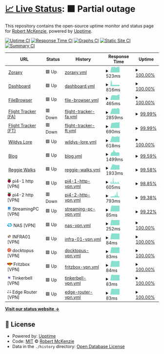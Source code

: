 # [📈 Live Status](https://m1xzg.github.io/uptime): <!--live status--> **🟧 Partial outage**

This repository contains the open-source uptime monitor and status page for [Robert McKenzie](https://www.uk-experience.com), powered by [Upptime](https://github.com/upptime/upptime).

[![Uptime CI](https://github.com/m1xzg/uptime/workflows/Uptime%20CI/badge.svg)](https://github.com/m1xzg/uptime/actions?query=workflow%3A%22Uptime+CI%22)
[![Response Time CI](https://github.com/m1xzg/uptime/workflows/Response%20Time%20CI/badge.svg)](https://github.com/m1xzg/uptime/actions?query=workflow%3A%22Response+Time+CI%22)
[![Graphs CI](https://github.com/m1xzg/uptime/workflows/Graphs%20CI/badge.svg)](https://github.com/m1xzg/uptime/actions?query=workflow%3A%22Graphs+CI%22)
[![Static Site CI](https://github.com/m1xzg/uptime/workflows/Static%20Site%20CI/badge.svg)](https://github.com/m1xzg/uptime/actions?query=workflow%3A%22Static+Site+CI%22)
[![Summary CI](https://github.com/m1xzg/uptime/workflows/Summary%20CI/badge.svg)](https://github.com/m1xzg/uptime/actions?query=workflow%3A%22Summary+CI%22)

<!--start: status pages-->
<!-- This summary is generated by Upptime (https://github.com/upptime/upptime) -->
<!-- Do not edit this manually, your changes will be overwritten -->
<!-- prettier-ignore -->
| URL | Status | History | Response Time | Uptime |
| --- | ------ | ------- | ------------- | ------ |
| <img alt="" src="https://github.com/tobychui/zoraxy/blob/main/src/web/favicon.png" height="13"> [Zoraxy](http://bigbastard.letmeshoot.it:8000) | 🟩 Up | [zoraxy.yml](https://github.com/M1XZG/uptime/commits/HEAD/history/zoraxy.yml) | <details><summary><img alt="Response time graph" src="./graphs/zoraxy/response-time-week.png" height="20"> 523ms</summary><br><a href="https://uptime.rpmdp.com/history/zoraxy"><img alt="Response time 610" src="https://img.shields.io/endpoint?url=https%3A%2F%2Fraw.githubusercontent.com%2FM1XZG%2Fuptime%2FHEAD%2Fapi%2Fzoraxy%2Fresponse-time.json"></a><br><a href="https://uptime.rpmdp.com/history/zoraxy"><img alt="24-hour response time 543" src="https://img.shields.io/endpoint?url=https%3A%2F%2Fraw.githubusercontent.com%2FM1XZG%2Fuptime%2FHEAD%2Fapi%2Fzoraxy%2Fresponse-time-day.json"></a><br><a href="https://uptime.rpmdp.com/history/zoraxy"><img alt="7-day response time 523" src="https://img.shields.io/endpoint?url=https%3A%2F%2Fraw.githubusercontent.com%2FM1XZG%2Fuptime%2FHEAD%2Fapi%2Fzoraxy%2Fresponse-time-week.json"></a><br><a href="https://uptime.rpmdp.com/history/zoraxy"><img alt="30-day response time 518" src="https://img.shields.io/endpoint?url=https%3A%2F%2Fraw.githubusercontent.com%2FM1XZG%2Fuptime%2FHEAD%2Fapi%2Fzoraxy%2Fresponse-time-month.json"></a><br><a href="https://uptime.rpmdp.com/history/zoraxy"><img alt="1-year response time 610" src="https://img.shields.io/endpoint?url=https%3A%2F%2Fraw.githubusercontent.com%2FM1XZG%2Fuptime%2FHEAD%2Fapi%2Fzoraxy%2Fresponse-time-year.json"></a></details> | <details><summary><a href="https://uptime.rpmdp.com/history/zoraxy">100.00%</a></summary><a href="https://uptime.rpmdp.com/history/zoraxy"><img alt="All-time uptime 99.99%" src="https://img.shields.io/endpoint?url=https%3A%2F%2Fraw.githubusercontent.com%2FM1XZG%2Fuptime%2FHEAD%2Fapi%2Fzoraxy%2Fuptime.json"></a><br><a href="https://uptime.rpmdp.com/history/zoraxy"><img alt="24-hour uptime 100.00%" src="https://img.shields.io/endpoint?url=https%3A%2F%2Fraw.githubusercontent.com%2FM1XZG%2Fuptime%2FHEAD%2Fapi%2Fzoraxy%2Fuptime-day.json"></a><br><a href="https://uptime.rpmdp.com/history/zoraxy"><img alt="7-day uptime 100.00%" src="https://img.shields.io/endpoint?url=https%3A%2F%2Fraw.githubusercontent.com%2FM1XZG%2Fuptime%2FHEAD%2Fapi%2Fzoraxy%2Fuptime-week.json"></a><br><a href="https://uptime.rpmdp.com/history/zoraxy"><img alt="30-day uptime 100.00%" src="https://img.shields.io/endpoint?url=https%3A%2F%2Fraw.githubusercontent.com%2FM1XZG%2Fuptime%2FHEAD%2Fapi%2Fzoraxy%2Fuptime-month.json"></a><br><a href="https://uptime.rpmdp.com/history/zoraxy"><img alt="1-year uptime 99.99%" src="https://img.shields.io/endpoint?url=https%3A%2F%2Fraw.githubusercontent.com%2FM1XZG%2Fuptime%2FHEAD%2Fapi%2Fzoraxy%2Fuptime-year.json"></a></details>
| <img alt="" src="http://dash.rpmdp.com/freeboard/dashicon.png" height="13"> [Dashboard](http://dash.rpmdp.com/freeboard/) | 🟩 Up | [dashboard.yml](https://github.com/M1XZG/uptime/commits/HEAD/history/dashboard.yml) | <details><summary><img alt="Response time graph" src="./graphs/dashboard/response-time-week.png" height="20"> 816ms</summary><br><a href="https://uptime.rpmdp.com/history/dashboard"><img alt="Response time 722" src="https://img.shields.io/endpoint?url=https%3A%2F%2Fraw.githubusercontent.com%2FM1XZG%2Fuptime%2FHEAD%2Fapi%2Fdashboard%2Fresponse-time.json"></a><br><a href="https://uptime.rpmdp.com/history/dashboard"><img alt="24-hour response time 752" src="https://img.shields.io/endpoint?url=https%3A%2F%2Fraw.githubusercontent.com%2FM1XZG%2Fuptime%2FHEAD%2Fapi%2Fdashboard%2Fresponse-time-day.json"></a><br><a href="https://uptime.rpmdp.com/history/dashboard"><img alt="7-day response time 816" src="https://img.shields.io/endpoint?url=https%3A%2F%2Fraw.githubusercontent.com%2FM1XZG%2Fuptime%2FHEAD%2Fapi%2Fdashboard%2Fresponse-time-week.json"></a><br><a href="https://uptime.rpmdp.com/history/dashboard"><img alt="30-day response time 885" src="https://img.shields.io/endpoint?url=https%3A%2F%2Fraw.githubusercontent.com%2FM1XZG%2Fuptime%2FHEAD%2Fapi%2Fdashboard%2Fresponse-time-month.json"></a><br><a href="https://uptime.rpmdp.com/history/dashboard"><img alt="1-year response time 722" src="https://img.shields.io/endpoint?url=https%3A%2F%2Fraw.githubusercontent.com%2FM1XZG%2Fuptime%2FHEAD%2Fapi%2Fdashboard%2Fresponse-time-year.json"></a></details> | <details><summary><a href="https://uptime.rpmdp.com/history/dashboard">100.00%</a></summary><a href="https://uptime.rpmdp.com/history/dashboard"><img alt="All-time uptime 98.62%" src="https://img.shields.io/endpoint?url=https%3A%2F%2Fraw.githubusercontent.com%2FM1XZG%2Fuptime%2FHEAD%2Fapi%2Fdashboard%2Fuptime.json"></a><br><a href="https://uptime.rpmdp.com/history/dashboard"><img alt="24-hour uptime 100.00%" src="https://img.shields.io/endpoint?url=https%3A%2F%2Fraw.githubusercontent.com%2FM1XZG%2Fuptime%2FHEAD%2Fapi%2Fdashboard%2Fuptime-day.json"></a><br><a href="https://uptime.rpmdp.com/history/dashboard"><img alt="7-day uptime 100.00%" src="https://img.shields.io/endpoint?url=https%3A%2F%2Fraw.githubusercontent.com%2FM1XZG%2Fuptime%2FHEAD%2Fapi%2Fdashboard%2Fuptime-week.json"></a><br><a href="https://uptime.rpmdp.com/history/dashboard"><img alt="30-day uptime 99.93%" src="https://img.shields.io/endpoint?url=https%3A%2F%2Fraw.githubusercontent.com%2FM1XZG%2Fuptime%2FHEAD%2Fapi%2Fdashboard%2Fuptime-month.json"></a><br><a href="https://uptime.rpmdp.com/history/dashboard"><img alt="1-year uptime 98.62%" src="https://img.shields.io/endpoint?url=https%3A%2F%2Fraw.githubusercontent.com%2FM1XZG%2Fuptime%2FHEAD%2Fapi%2Fdashboard%2Fuptime-year.json"></a></details>
| <img alt="" src="https://icons.duckduckgo.com/ip3/fb.letmeshoot.it.ico" height="13"> [FileBrowser](https://fb.letmeshoot.it/login) | 🟩 Up | [file-browser.yml](https://github.com/M1XZG/uptime/commits/HEAD/history/file-browser.yml) | <details><summary><img alt="Response time graph" src="./graphs/file-browser/response-time-week.png" height="20"> 465ms</summary><br><a href="https://uptime.rpmdp.com/history/file-browser"><img alt="Response time 534" src="https://img.shields.io/endpoint?url=https%3A%2F%2Fraw.githubusercontent.com%2FM1XZG%2Fuptime%2FHEAD%2Fapi%2Ffile-browser%2Fresponse-time.json"></a><br><a href="https://uptime.rpmdp.com/history/file-browser"><img alt="24-hour response time 550" src="https://img.shields.io/endpoint?url=https%3A%2F%2Fraw.githubusercontent.com%2FM1XZG%2Fuptime%2FHEAD%2Fapi%2Ffile-browser%2Fresponse-time-day.json"></a><br><a href="https://uptime.rpmdp.com/history/file-browser"><img alt="7-day response time 465" src="https://img.shields.io/endpoint?url=https%3A%2F%2Fraw.githubusercontent.com%2FM1XZG%2Fuptime%2FHEAD%2Fapi%2Ffile-browser%2Fresponse-time-week.json"></a><br><a href="https://uptime.rpmdp.com/history/file-browser"><img alt="30-day response time 471" src="https://img.shields.io/endpoint?url=https%3A%2F%2Fraw.githubusercontent.com%2FM1XZG%2Fuptime%2FHEAD%2Fapi%2Ffile-browser%2Fresponse-time-month.json"></a><br><a href="https://uptime.rpmdp.com/history/file-browser"><img alt="1-year response time 534" src="https://img.shields.io/endpoint?url=https%3A%2F%2Fraw.githubusercontent.com%2FM1XZG%2Fuptime%2FHEAD%2Fapi%2Ffile-browser%2Fresponse-time-year.json"></a></details> | <details><summary><a href="https://uptime.rpmdp.com/history/file-browser">100.00%</a></summary><a href="https://uptime.rpmdp.com/history/file-browser"><img alt="All-time uptime 99.98%" src="https://img.shields.io/endpoint?url=https%3A%2F%2Fraw.githubusercontent.com%2FM1XZG%2Fuptime%2FHEAD%2Fapi%2Ffile-browser%2Fuptime.json"></a><br><a href="https://uptime.rpmdp.com/history/file-browser"><img alt="24-hour uptime 100.00%" src="https://img.shields.io/endpoint?url=https%3A%2F%2Fraw.githubusercontent.com%2FM1XZG%2Fuptime%2FHEAD%2Fapi%2Ffile-browser%2Fuptime-day.json"></a><br><a href="https://uptime.rpmdp.com/history/file-browser"><img alt="7-day uptime 100.00%" src="https://img.shields.io/endpoint?url=https%3A%2F%2Fraw.githubusercontent.com%2FM1XZG%2Fuptime%2FHEAD%2Fapi%2Ffile-browser%2Fuptime-week.json"></a><br><a href="https://uptime.rpmdp.com/history/file-browser"><img alt="30-day uptime 99.92%" src="https://img.shields.io/endpoint?url=https%3A%2F%2Fraw.githubusercontent.com%2FM1XZG%2Fuptime%2FHEAD%2Fapi%2Ffile-browser%2Fuptime-month.json"></a><br><a href="https://uptime.rpmdp.com/history/file-browser"><img alt="1-year uptime 99.98%" src="https://img.shields.io/endpoint?url=https%3A%2F%2Fraw.githubusercontent.com%2FM1XZG%2Fuptime%2FHEAD%2Fapi%2Ffile-browser%2Fuptime-year.json"></a></details>
| <img alt="" src="https://icons.duckduckgo.com/ip3/fa.letmeshoot.it.ico" height="13"> [Flight Tracker (FA)](https://fa.letmeshoot.it) | 🟥 Down | [flight-tracker-fa.yml](https://github.com/M1XZG/uptime/commits/HEAD/history/flight-tracker-fa.yml) | <details><summary><img alt="Response time graph" src="./graphs/flight-tracker-fa/response-time-week.png" height="20"> 2859ms</summary><br><a href="https://uptime.rpmdp.com/history/flight-tracker-fa"><img alt="Response time 1757" src="https://img.shields.io/endpoint?url=https%3A%2F%2Fraw.githubusercontent.com%2FM1XZG%2Fuptime%2FHEAD%2Fapi%2Fflight-tracker-fa%2Fresponse-time.json"></a><br><a href="https://uptime.rpmdp.com/history/flight-tracker-fa"><img alt="24-hour response time 9849" src="https://img.shields.io/endpoint?url=https%3A%2F%2Fraw.githubusercontent.com%2FM1XZG%2Fuptime%2FHEAD%2Fapi%2Fflight-tracker-fa%2Fresponse-time-day.json"></a><br><a href="https://uptime.rpmdp.com/history/flight-tracker-fa"><img alt="7-day response time 2859" src="https://img.shields.io/endpoint?url=https%3A%2F%2Fraw.githubusercontent.com%2FM1XZG%2Fuptime%2FHEAD%2Fapi%2Fflight-tracker-fa%2Fresponse-time-week.json"></a><br><a href="https://uptime.rpmdp.com/history/flight-tracker-fa"><img alt="30-day response time 2051" src="https://img.shields.io/endpoint?url=https%3A%2F%2Fraw.githubusercontent.com%2FM1XZG%2Fuptime%2FHEAD%2Fapi%2Fflight-tracker-fa%2Fresponse-time-month.json"></a><br><a href="https://uptime.rpmdp.com/history/flight-tracker-fa"><img alt="1-year response time 1295" src="https://img.shields.io/endpoint?url=https%3A%2F%2Fraw.githubusercontent.com%2FM1XZG%2Fuptime%2FHEAD%2Fapi%2Fflight-tracker-fa%2Fresponse-time-year.json"></a></details> | <details><summary><a href="https://uptime.rpmdp.com/history/flight-tracker-fa">99.99%</a></summary><a href="https://uptime.rpmdp.com/history/flight-tracker-fa"><img alt="All-time uptime 99.50%" src="https://img.shields.io/endpoint?url=https%3A%2F%2Fraw.githubusercontent.com%2FM1XZG%2Fuptime%2FHEAD%2Fapi%2Fflight-tracker-fa%2Fuptime.json"></a><br><a href="https://uptime.rpmdp.com/history/flight-tracker-fa"><img alt="24-hour uptime 99.96%" src="https://img.shields.io/endpoint?url=https%3A%2F%2Fraw.githubusercontent.com%2FM1XZG%2Fuptime%2FHEAD%2Fapi%2Fflight-tracker-fa%2Fuptime-day.json"></a><br><a href="https://uptime.rpmdp.com/history/flight-tracker-fa"><img alt="7-day uptime 99.99%" src="https://img.shields.io/endpoint?url=https%3A%2F%2Fraw.githubusercontent.com%2FM1XZG%2Fuptime%2FHEAD%2Fapi%2Fflight-tracker-fa%2Fuptime-week.json"></a><br><a href="https://uptime.rpmdp.com/history/flight-tracker-fa"><img alt="30-day uptime 99.93%" src="https://img.shields.io/endpoint?url=https%3A%2F%2Fraw.githubusercontent.com%2FM1XZG%2Fuptime%2FHEAD%2Fapi%2Fflight-tracker-fa%2Fuptime-month.json"></a><br><a href="https://uptime.rpmdp.com/history/flight-tracker-fa"><img alt="1-year uptime 99.58%" src="https://img.shields.io/endpoint?url=https%3A%2F%2Fraw.githubusercontent.com%2FM1XZG%2Fuptime%2FHEAD%2Fapi%2Fflight-tracker-fa%2Fuptime-year.json"></a></details>
| <img alt="" src="https://icons.duckduckgo.com/ip3/ft.letmeshoot.it.ico" height="13"> [Flight Tracker (FT)](https://ft.letmeshoot.it) | 🟥 Down | [flight-tracker-ft.yml](https://github.com/M1XZG/uptime/commits/HEAD/history/flight-tracker-ft.yml) | <details><summary><img alt="Response time graph" src="./graphs/flight-tracker-ft/response-time-week.png" height="20"> 690ms</summary><br><a href="https://uptime.rpmdp.com/history/flight-tracker-ft"><img alt="Response time 990" src="https://img.shields.io/endpoint?url=https%3A%2F%2Fraw.githubusercontent.com%2FM1XZG%2Fuptime%2FHEAD%2Fapi%2Fflight-tracker-ft%2Fresponse-time.json"></a><br><a href="https://uptime.rpmdp.com/history/flight-tracker-ft"><img alt="24-hour response time 682" src="https://img.shields.io/endpoint?url=https%3A%2F%2Fraw.githubusercontent.com%2FM1XZG%2Fuptime%2FHEAD%2Fapi%2Fflight-tracker-ft%2Fresponse-time-day.json"></a><br><a href="https://uptime.rpmdp.com/history/flight-tracker-ft"><img alt="7-day response time 690" src="https://img.shields.io/endpoint?url=https%3A%2F%2Fraw.githubusercontent.com%2FM1XZG%2Fuptime%2FHEAD%2Fapi%2Fflight-tracker-ft%2Fresponse-time-week.json"></a><br><a href="https://uptime.rpmdp.com/history/flight-tracker-ft"><img alt="30-day response time 821" src="https://img.shields.io/endpoint?url=https%3A%2F%2Fraw.githubusercontent.com%2FM1XZG%2Fuptime%2FHEAD%2Fapi%2Fflight-tracker-ft%2Fresponse-time-month.json"></a><br><a href="https://uptime.rpmdp.com/history/flight-tracker-ft"><img alt="1-year response time 948" src="https://img.shields.io/endpoint?url=https%3A%2F%2Fraw.githubusercontent.com%2FM1XZG%2Fuptime%2FHEAD%2Fapi%2Fflight-tracker-ft%2Fresponse-time-year.json"></a></details> | <details><summary><a href="https://uptime.rpmdp.com/history/flight-tracker-ft">99.99%</a></summary><a href="https://uptime.rpmdp.com/history/flight-tracker-ft"><img alt="All-time uptime 99.49%" src="https://img.shields.io/endpoint?url=https%3A%2F%2Fraw.githubusercontent.com%2FM1XZG%2Fuptime%2FHEAD%2Fapi%2Fflight-tracker-ft%2Fuptime.json"></a><br><a href="https://uptime.rpmdp.com/history/flight-tracker-ft"><img alt="24-hour uptime 99.96%" src="https://img.shields.io/endpoint?url=https%3A%2F%2Fraw.githubusercontent.com%2FM1XZG%2Fuptime%2FHEAD%2Fapi%2Fflight-tracker-ft%2Fuptime-day.json"></a><br><a href="https://uptime.rpmdp.com/history/flight-tracker-ft"><img alt="7-day uptime 99.99%" src="https://img.shields.io/endpoint?url=https%3A%2F%2Fraw.githubusercontent.com%2FM1XZG%2Fuptime%2FHEAD%2Fapi%2Fflight-tracker-ft%2Fuptime-week.json"></a><br><a href="https://uptime.rpmdp.com/history/flight-tracker-ft"><img alt="30-day uptime 99.93%" src="https://img.shields.io/endpoint?url=https%3A%2F%2Fraw.githubusercontent.com%2FM1XZG%2Fuptime%2FHEAD%2Fapi%2Fflight-tracker-ft%2Fuptime-month.json"></a><br><a href="https://uptime.rpmdp.com/history/flight-tracker-ft"><img alt="1-year uptime 99.57%" src="https://img.shields.io/endpoint?url=https%3A%2F%2Fraw.githubusercontent.com%2FM1XZG%2Fuptime%2FHEAD%2Fapi%2Fflight-tracker-ft%2Fuptime-year.json"></a></details>
| <img alt="" src="https://icons.duckduckgo.com/ip3/lore.wildwanderer-vr.com.ico" height="13"> [Wildys Lore](https://lore.wildwanderer-vr.com) | 🟩 Up | [wildys-lore.yml](https://github.com/M1XZG/uptime/commits/HEAD/history/wildys-lore.yml) | <details><summary><img alt="Response time graph" src="./graphs/wildys-lore/response-time-week.png" height="20"> 618ms</summary><br><a href="https://uptime.rpmdp.com/history/wildys-lore"><img alt="Response time 753" src="https://img.shields.io/endpoint?url=https%3A%2F%2Fraw.githubusercontent.com%2FM1XZG%2Fuptime%2FHEAD%2Fapi%2Fwildys-lore%2Fresponse-time.json"></a><br><a href="https://uptime.rpmdp.com/history/wildys-lore"><img alt="24-hour response time 677" src="https://img.shields.io/endpoint?url=https%3A%2F%2Fraw.githubusercontent.com%2FM1XZG%2Fuptime%2FHEAD%2Fapi%2Fwildys-lore%2Fresponse-time-day.json"></a><br><a href="https://uptime.rpmdp.com/history/wildys-lore"><img alt="7-day response time 618" src="https://img.shields.io/endpoint?url=https%3A%2F%2Fraw.githubusercontent.com%2FM1XZG%2Fuptime%2FHEAD%2Fapi%2Fwildys-lore%2Fresponse-time-week.json"></a><br><a href="https://uptime.rpmdp.com/history/wildys-lore"><img alt="30-day response time 634" src="https://img.shields.io/endpoint?url=https%3A%2F%2Fraw.githubusercontent.com%2FM1XZG%2Fuptime%2FHEAD%2Fapi%2Fwildys-lore%2Fresponse-time-month.json"></a><br><a href="https://uptime.rpmdp.com/history/wildys-lore"><img alt="1-year response time 753" src="https://img.shields.io/endpoint?url=https%3A%2F%2Fraw.githubusercontent.com%2FM1XZG%2Fuptime%2FHEAD%2Fapi%2Fwildys-lore%2Fresponse-time-year.json"></a></details> | <details><summary><a href="https://uptime.rpmdp.com/history/wildys-lore">100.00%</a></summary><a href="https://uptime.rpmdp.com/history/wildys-lore"><img alt="All-time uptime 99.96%" src="https://img.shields.io/endpoint?url=https%3A%2F%2Fraw.githubusercontent.com%2FM1XZG%2Fuptime%2FHEAD%2Fapi%2Fwildys-lore%2Fuptime.json"></a><br><a href="https://uptime.rpmdp.com/history/wildys-lore"><img alt="24-hour uptime 100.00%" src="https://img.shields.io/endpoint?url=https%3A%2F%2Fraw.githubusercontent.com%2FM1XZG%2Fuptime%2FHEAD%2Fapi%2Fwildys-lore%2Fuptime-day.json"></a><br><a href="https://uptime.rpmdp.com/history/wildys-lore"><img alt="7-day uptime 100.00%" src="https://img.shields.io/endpoint?url=https%3A%2F%2Fraw.githubusercontent.com%2FM1XZG%2Fuptime%2FHEAD%2Fapi%2Fwildys-lore%2Fuptime-week.json"></a><br><a href="https://uptime.rpmdp.com/history/wildys-lore"><img alt="30-day uptime 100.00%" src="https://img.shields.io/endpoint?url=https%3A%2F%2Fraw.githubusercontent.com%2FM1XZG%2Fuptime%2FHEAD%2Fapi%2Fwildys-lore%2Fuptime-month.json"></a><br><a href="https://uptime.rpmdp.com/history/wildys-lore"><img alt="1-year uptime 99.96%" src="https://img.shields.io/endpoint?url=https%3A%2F%2Fraw.githubusercontent.com%2FM1XZG%2Fuptime%2FHEAD%2Fapi%2Fwildys-lore%2Fuptime-year.json"></a></details>
| <img alt="" src="https://icons.duckduckgo.com/ip3/www.uk-experience.com.ico" height="13"> [Blog](https://www.uk-experience.com) | 🟩 Up | [blog.yml](https://github.com/M1XZG/uptime/commits/HEAD/history/blog.yml) | <details><summary><img alt="Response time graph" src="./graphs/blog/response-time-week.png" height="20"> 1499ms</summary><br><a href="https://uptime.rpmdp.com/history/blog"><img alt="Response time 1778" src="https://img.shields.io/endpoint?url=https%3A%2F%2Fraw.githubusercontent.com%2FM1XZG%2Fuptime%2FHEAD%2Fapi%2Fblog%2Fresponse-time.json"></a><br><a href="https://uptime.rpmdp.com/history/blog"><img alt="24-hour response time 1235" src="https://img.shields.io/endpoint?url=https%3A%2F%2Fraw.githubusercontent.com%2FM1XZG%2Fuptime%2FHEAD%2Fapi%2Fblog%2Fresponse-time-day.json"></a><br><a href="https://uptime.rpmdp.com/history/blog"><img alt="7-day response time 1499" src="https://img.shields.io/endpoint?url=https%3A%2F%2Fraw.githubusercontent.com%2FM1XZG%2Fuptime%2FHEAD%2Fapi%2Fblog%2Fresponse-time-week.json"></a><br><a href="https://uptime.rpmdp.com/history/blog"><img alt="30-day response time 1717" src="https://img.shields.io/endpoint?url=https%3A%2F%2Fraw.githubusercontent.com%2FM1XZG%2Fuptime%2FHEAD%2Fapi%2Fblog%2Fresponse-time-month.json"></a><br><a href="https://uptime.rpmdp.com/history/blog"><img alt="1-year response time 1734" src="https://img.shields.io/endpoint?url=https%3A%2F%2Fraw.githubusercontent.com%2FM1XZG%2Fuptime%2FHEAD%2Fapi%2Fblog%2Fresponse-time-year.json"></a></details> | <details><summary><a href="https://uptime.rpmdp.com/history/blog">99.59%</a></summary><a href="https://uptime.rpmdp.com/history/blog"><img alt="All-time uptime 99.92%" src="https://img.shields.io/endpoint?url=https%3A%2F%2Fraw.githubusercontent.com%2FM1XZG%2Fuptime%2FHEAD%2Fapi%2Fblog%2Fuptime.json"></a><br><a href="https://uptime.rpmdp.com/history/blog"><img alt="24-hour uptime 97.10%" src="https://img.shields.io/endpoint?url=https%3A%2F%2Fraw.githubusercontent.com%2FM1XZG%2Fuptime%2FHEAD%2Fapi%2Fblog%2Fuptime-day.json"></a><br><a href="https://uptime.rpmdp.com/history/blog"><img alt="7-day uptime 99.59%" src="https://img.shields.io/endpoint?url=https%3A%2F%2Fraw.githubusercontent.com%2FM1XZG%2Fuptime%2FHEAD%2Fapi%2Fblog%2Fuptime-week.json"></a><br><a href="https://uptime.rpmdp.com/history/blog"><img alt="30-day uptime 99.76%" src="https://img.shields.io/endpoint?url=https%3A%2F%2Fraw.githubusercontent.com%2FM1XZG%2Fuptime%2FHEAD%2Fapi%2Fblog%2Fuptime-month.json"></a><br><a href="https://uptime.rpmdp.com/history/blog"><img alt="1-year uptime 99.92%" src="https://img.shields.io/endpoint?url=https%3A%2F%2Fraw.githubusercontent.com%2FM1XZG%2Fuptime%2FHEAD%2Fapi%2Fblog%2Fuptime-year.json"></a></details>
| <img alt="" src="https://icons.duckduckgo.com/ip3/www.reggiewalkswitney.co.uk.ico" height="13"> [Reggie Walks](https://www.reggiewalkswitney.co.uk) | 🟩 Up | [reggie-walks.yml](https://github.com/M1XZG/uptime/commits/HEAD/history/reggie-walks.yml) | <details><summary><img alt="Response time graph" src="./graphs/reggie-walks/response-time-week.png" height="20"> 1933ms</summary><br><a href="https://uptime.rpmdp.com/history/reggie-walks"><img alt="Response time 2169" src="https://img.shields.io/endpoint?url=https%3A%2F%2Fraw.githubusercontent.com%2FM1XZG%2Fuptime%2FHEAD%2Fapi%2Freggie-walks%2Fresponse-time.json"></a><br><a href="https://uptime.rpmdp.com/history/reggie-walks"><img alt="24-hour response time 2215" src="https://img.shields.io/endpoint?url=https%3A%2F%2Fraw.githubusercontent.com%2FM1XZG%2Fuptime%2FHEAD%2Fapi%2Freggie-walks%2Fresponse-time-day.json"></a><br><a href="https://uptime.rpmdp.com/history/reggie-walks"><img alt="7-day response time 1933" src="https://img.shields.io/endpoint?url=https%3A%2F%2Fraw.githubusercontent.com%2FM1XZG%2Fuptime%2FHEAD%2Fapi%2Freggie-walks%2Fresponse-time-week.json"></a><br><a href="https://uptime.rpmdp.com/history/reggie-walks"><img alt="30-day response time 1901" src="https://img.shields.io/endpoint?url=https%3A%2F%2Fraw.githubusercontent.com%2FM1XZG%2Fuptime%2FHEAD%2Fapi%2Freggie-walks%2Fresponse-time-month.json"></a><br><a href="https://uptime.rpmdp.com/history/reggie-walks"><img alt="1-year response time 2161" src="https://img.shields.io/endpoint?url=https%3A%2F%2Fraw.githubusercontent.com%2FM1XZG%2Fuptime%2FHEAD%2Fapi%2Freggie-walks%2Fresponse-time-year.json"></a></details> | <details><summary><a href="https://uptime.rpmdp.com/history/reggie-walks">99.58%</a></summary><a href="https://uptime.rpmdp.com/history/reggie-walks"><img alt="All-time uptime 99.94%" src="https://img.shields.io/endpoint?url=https%3A%2F%2Fraw.githubusercontent.com%2FM1XZG%2Fuptime%2FHEAD%2Fapi%2Freggie-walks%2Fuptime.json"></a><br><a href="https://uptime.rpmdp.com/history/reggie-walks"><img alt="24-hour uptime 97.09%" src="https://img.shields.io/endpoint?url=https%3A%2F%2Fraw.githubusercontent.com%2FM1XZG%2Fuptime%2FHEAD%2Fapi%2Freggie-walks%2Fuptime-day.json"></a><br><a href="https://uptime.rpmdp.com/history/reggie-walks"><img alt="7-day uptime 99.58%" src="https://img.shields.io/endpoint?url=https%3A%2F%2Fraw.githubusercontent.com%2FM1XZG%2Fuptime%2FHEAD%2Fapi%2Freggie-walks%2Fuptime-week.json"></a><br><a href="https://uptime.rpmdp.com/history/reggie-walks"><img alt="30-day uptime 99.81%" src="https://img.shields.io/endpoint?url=https%3A%2F%2Fraw.githubusercontent.com%2FM1XZG%2Fuptime%2FHEAD%2Fapi%2Freggie-walks%2Fuptime-month.json"></a><br><a href="https://uptime.rpmdp.com/history/reggie-walks"><img alt="1-year uptime 99.93%" src="https://img.shields.io/endpoint?url=https%3A%2F%2Fraw.githubusercontent.com%2FM1XZG%2Fuptime%2FHEAD%2Fapi%2Freggie-walks%2Fuptime-year.json"></a></details>
| <img alt="" src="https://github.com/M1XZG/uptime/blob/a5f5569c652410f39f06ead23e0166ef84abb697/assets/RaspPi-32px.png" height="13"> pi4-1 http [VPN] | 🟩 Up | [pi4-1-http-vpn.yml](https://github.com/M1XZG/uptime/commits/HEAD/history/pi4-1-http-vpn.yml) | <details><summary><img alt="Response time graph" src="./graphs/pi4-1-http-vpn/response-time-week.png" height="20"> 605ms</summary><br><a href="https://uptime.rpmdp.com/history/pi4-1-http-vpn"><img alt="Response time 311" src="https://img.shields.io/endpoint?url=https%3A%2F%2Fraw.githubusercontent.com%2FM1XZG%2Fuptime%2FHEAD%2Fapi%2Fpi4-1-http-vpn%2Fresponse-time.json"></a><br><a href="https://uptime.rpmdp.com/history/pi4-1-http-vpn"><img alt="24-hour response time 266" src="https://img.shields.io/endpoint?url=https%3A%2F%2Fraw.githubusercontent.com%2FM1XZG%2Fuptime%2FHEAD%2Fapi%2Fpi4-1-http-vpn%2Fresponse-time-day.json"></a><br><a href="https://uptime.rpmdp.com/history/pi4-1-http-vpn"><img alt="7-day response time 605" src="https://img.shields.io/endpoint?url=https%3A%2F%2Fraw.githubusercontent.com%2FM1XZG%2Fuptime%2FHEAD%2Fapi%2Fpi4-1-http-vpn%2Fresponse-time-week.json"></a><br><a href="https://uptime.rpmdp.com/history/pi4-1-http-vpn"><img alt="30-day response time 385" src="https://img.shields.io/endpoint?url=https%3A%2F%2Fraw.githubusercontent.com%2FM1XZG%2Fuptime%2FHEAD%2Fapi%2Fpi4-1-http-vpn%2Fresponse-time-month.json"></a><br><a href="https://uptime.rpmdp.com/history/pi4-1-http-vpn"><img alt="1-year response time 311" src="https://img.shields.io/endpoint?url=https%3A%2F%2Fraw.githubusercontent.com%2FM1XZG%2Fuptime%2FHEAD%2Fapi%2Fpi4-1-http-vpn%2Fresponse-time-year.json"></a></details> | <details><summary><a href="https://uptime.rpmdp.com/history/pi4-1-http-vpn">98.85%</a></summary><a href="https://uptime.rpmdp.com/history/pi4-1-http-vpn"><img alt="All-time uptime 99.42%" src="https://img.shields.io/endpoint?url=https%3A%2F%2Fraw.githubusercontent.com%2FM1XZG%2Fuptime%2FHEAD%2Fapi%2Fpi4-1-http-vpn%2Fuptime.json"></a><br><a href="https://uptime.rpmdp.com/history/pi4-1-http-vpn"><img alt="24-hour uptime 100.00%" src="https://img.shields.io/endpoint?url=https%3A%2F%2Fraw.githubusercontent.com%2FM1XZG%2Fuptime%2FHEAD%2Fapi%2Fpi4-1-http-vpn%2Fuptime-day.json"></a><br><a href="https://uptime.rpmdp.com/history/pi4-1-http-vpn"><img alt="7-day uptime 98.85%" src="https://img.shields.io/endpoint?url=https%3A%2F%2Fraw.githubusercontent.com%2FM1XZG%2Fuptime%2FHEAD%2Fapi%2Fpi4-1-http-vpn%2Fuptime-week.json"></a><br><a href="https://uptime.rpmdp.com/history/pi4-1-http-vpn"><img alt="30-day uptime 99.38%" src="https://img.shields.io/endpoint?url=https%3A%2F%2Fraw.githubusercontent.com%2FM1XZG%2Fuptime%2FHEAD%2Fapi%2Fpi4-1-http-vpn%2Fuptime-month.json"></a><br><a href="https://uptime.rpmdp.com/history/pi4-1-http-vpn"><img alt="1-year uptime 99.42%" src="https://img.shields.io/endpoint?url=https%3A%2F%2Fraw.githubusercontent.com%2FM1XZG%2Fuptime%2FHEAD%2Fapi%2Fpi4-1-http-vpn%2Fuptime-year.json"></a></details>
| <img alt="" src="https://github.com/M1XZG/uptime/blob/a5f5569c652410f39f06ead23e0166ef84abb697/assets/RaspPi-32px.png" height="13"> pi4-2 http [VPN] | 🟥 Down | [pi4-2-http-vpn.yml](https://github.com/M1XZG/uptime/commits/HEAD/history/pi4-2-http-vpn.yml) | <details><summary><img alt="Response time graph" src="./graphs/pi4-2-http-vpn/response-time-week.png" height="20"> 793ms</summary><br><a href="https://uptime.rpmdp.com/history/pi4-2-http-vpn"><img alt="Response time 565" src="https://img.shields.io/endpoint?url=https%3A%2F%2Fraw.githubusercontent.com%2FM1XZG%2Fuptime%2FHEAD%2Fapi%2Fpi4-2-http-vpn%2Fresponse-time.json"></a><br><a href="https://uptime.rpmdp.com/history/pi4-2-http-vpn"><img alt="24-hour response time 517" src="https://img.shields.io/endpoint?url=https%3A%2F%2Fraw.githubusercontent.com%2FM1XZG%2Fuptime%2FHEAD%2Fapi%2Fpi4-2-http-vpn%2Fresponse-time-day.json"></a><br><a href="https://uptime.rpmdp.com/history/pi4-2-http-vpn"><img alt="7-day response time 793" src="https://img.shields.io/endpoint?url=https%3A%2F%2Fraw.githubusercontent.com%2FM1XZG%2Fuptime%2FHEAD%2Fapi%2Fpi4-2-http-vpn%2Fresponse-time-week.json"></a><br><a href="https://uptime.rpmdp.com/history/pi4-2-http-vpn"><img alt="30-day response time 612" src="https://img.shields.io/endpoint?url=https%3A%2F%2Fraw.githubusercontent.com%2FM1XZG%2Fuptime%2FHEAD%2Fapi%2Fpi4-2-http-vpn%2Fresponse-time-month.json"></a><br><a href="https://uptime.rpmdp.com/history/pi4-2-http-vpn"><img alt="1-year response time 565" src="https://img.shields.io/endpoint?url=https%3A%2F%2Fraw.githubusercontent.com%2FM1XZG%2Fuptime%2FHEAD%2Fapi%2Fpi4-2-http-vpn%2Fresponse-time-year.json"></a></details> | <details><summary><a href="https://uptime.rpmdp.com/history/pi4-2-http-vpn">99.38%</a></summary><a href="https://uptime.rpmdp.com/history/pi4-2-http-vpn"><img alt="All-time uptime 99.55%" src="https://img.shields.io/endpoint?url=https%3A%2F%2Fraw.githubusercontent.com%2FM1XZG%2Fuptime%2FHEAD%2Fapi%2Fpi4-2-http-vpn%2Fuptime.json"></a><br><a href="https://uptime.rpmdp.com/history/pi4-2-http-vpn"><img alt="24-hour uptime 99.97%" src="https://img.shields.io/endpoint?url=https%3A%2F%2Fraw.githubusercontent.com%2FM1XZG%2Fuptime%2FHEAD%2Fapi%2Fpi4-2-http-vpn%2Fuptime-day.json"></a><br><a href="https://uptime.rpmdp.com/history/pi4-2-http-vpn"><img alt="7-day uptime 99.38%" src="https://img.shields.io/endpoint?url=https%3A%2F%2Fraw.githubusercontent.com%2FM1XZG%2Fuptime%2FHEAD%2Fapi%2Fpi4-2-http-vpn%2Fuptime-week.json"></a><br><a href="https://uptime.rpmdp.com/history/pi4-2-http-vpn"><img alt="30-day uptime 99.62%" src="https://img.shields.io/endpoint?url=https%3A%2F%2Fraw.githubusercontent.com%2FM1XZG%2Fuptime%2FHEAD%2Fapi%2Fpi4-2-http-vpn%2Fuptime-month.json"></a><br><a href="https://uptime.rpmdp.com/history/pi4-2-http-vpn"><img alt="1-year uptime 99.55%" src="https://img.shields.io/endpoint?url=https%3A%2F%2Fraw.githubusercontent.com%2FM1XZG%2Fuptime%2FHEAD%2Fapi%2Fpi4-2-http-vpn%2Fuptime-year.json"></a></details>
| <img alt="" src="https://github.com/M1XZG/uptime/blob/e7395f2d4ab9e8fc2ae49ab9be25c7d7335d5224/assets/Windows-11-Icon.png" height="13"> StreamingPC [VPN] | 🟩 Up | [streaming-pc-vpn.yml](https://github.com/M1XZG/uptime/commits/HEAD/history/streaming-pc-vpn.yml) | <details><summary><img alt="Response time graph" src="./graphs/streaming-pc-vpn/response-time-week.png" height="20"> 85ms</summary><br><a href="https://uptime.rpmdp.com/history/streaming-pc-vpn"><img alt="Response time 256" src="https://img.shields.io/endpoint?url=https%3A%2F%2Fraw.githubusercontent.com%2FM1XZG%2Fuptime%2FHEAD%2Fapi%2Fstreaming-pc-vpn%2Fresponse-time.json"></a><br><a href="https://uptime.rpmdp.com/history/streaming-pc-vpn"><img alt="24-hour response time 84" src="https://img.shields.io/endpoint?url=https%3A%2F%2Fraw.githubusercontent.com%2FM1XZG%2Fuptime%2FHEAD%2Fapi%2Fstreaming-pc-vpn%2Fresponse-time-day.json"></a><br><a href="https://uptime.rpmdp.com/history/streaming-pc-vpn"><img alt="7-day response time 85" src="https://img.shields.io/endpoint?url=https%3A%2F%2Fraw.githubusercontent.com%2FM1XZG%2Fuptime%2FHEAD%2Fapi%2Fstreaming-pc-vpn%2Fresponse-time-week.json"></a><br><a href="https://uptime.rpmdp.com/history/streaming-pc-vpn"><img alt="30-day response time 161" src="https://img.shields.io/endpoint?url=https%3A%2F%2Fraw.githubusercontent.com%2FM1XZG%2Fuptime%2FHEAD%2Fapi%2Fstreaming-pc-vpn%2Fresponse-time-month.json"></a><br><a href="https://uptime.rpmdp.com/history/streaming-pc-vpn"><img alt="1-year response time 256" src="https://img.shields.io/endpoint?url=https%3A%2F%2Fraw.githubusercontent.com%2FM1XZG%2Fuptime%2FHEAD%2Fapi%2Fstreaming-pc-vpn%2Fresponse-time-year.json"></a></details> | <details><summary><a href="https://uptime.rpmdp.com/history/streaming-pc-vpn">99.22%</a></summary><a href="https://uptime.rpmdp.com/history/streaming-pc-vpn"><img alt="All-time uptime 82.52%" src="https://img.shields.io/endpoint?url=https%3A%2F%2Fraw.githubusercontent.com%2FM1XZG%2Fuptime%2FHEAD%2Fapi%2Fstreaming-pc-vpn%2Fuptime.json"></a><br><a href="https://uptime.rpmdp.com/history/streaming-pc-vpn"><img alt="24-hour uptime 100.00%" src="https://img.shields.io/endpoint?url=https%3A%2F%2Fraw.githubusercontent.com%2FM1XZG%2Fuptime%2FHEAD%2Fapi%2Fstreaming-pc-vpn%2Fuptime-day.json"></a><br><a href="https://uptime.rpmdp.com/history/streaming-pc-vpn"><img alt="7-day uptime 99.22%" src="https://img.shields.io/endpoint?url=https%3A%2F%2Fraw.githubusercontent.com%2FM1XZG%2Fuptime%2FHEAD%2Fapi%2Fstreaming-pc-vpn%2Fuptime-week.json"></a><br><a href="https://uptime.rpmdp.com/history/streaming-pc-vpn"><img alt="30-day uptime 88.96%" src="https://img.shields.io/endpoint?url=https%3A%2F%2Fraw.githubusercontent.com%2FM1XZG%2Fuptime%2FHEAD%2Fapi%2Fstreaming-pc-vpn%2Fuptime-month.json"></a><br><a href="https://uptime.rpmdp.com/history/streaming-pc-vpn"><img alt="1-year uptime 82.52%" src="https://img.shields.io/endpoint?url=https%3A%2F%2Fraw.githubusercontent.com%2FM1XZG%2Fuptime%2FHEAD%2Fapi%2Fstreaming-pc-vpn%2Fuptime-year.json"></a></details>
| <img alt="" src="https://github.com/M1XZG/uptime/blob/7e0b96e646434818c69ecd093ff1db4c5a2c4bf3/assets/truenas-logo.png" height="13"> NAS [VPN] | 🟩 Up | [nas-vpn.yml](https://github.com/M1XZG/uptime/commits/HEAD/history/nas-vpn.yml) | <details><summary><img alt="Response time graph" src="./graphs/nas-vpn/response-time-week.png" height="20"> 252ms</summary><br><a href="https://uptime.rpmdp.com/history/nas-vpn"><img alt="Response time 386" src="https://img.shields.io/endpoint?url=https%3A%2F%2Fraw.githubusercontent.com%2FM1XZG%2Fuptime%2FHEAD%2Fapi%2Fnas-vpn%2Fresponse-time.json"></a><br><a href="https://uptime.rpmdp.com/history/nas-vpn"><img alt="24-hour response time 250" src="https://img.shields.io/endpoint?url=https%3A%2F%2Fraw.githubusercontent.com%2FM1XZG%2Fuptime%2FHEAD%2Fapi%2Fnas-vpn%2Fresponse-time-day.json"></a><br><a href="https://uptime.rpmdp.com/history/nas-vpn"><img alt="7-day response time 252" src="https://img.shields.io/endpoint?url=https%3A%2F%2Fraw.githubusercontent.com%2FM1XZG%2Fuptime%2FHEAD%2Fapi%2Fnas-vpn%2Fresponse-time-week.json"></a><br><a href="https://uptime.rpmdp.com/history/nas-vpn"><img alt="30-day response time 616" src="https://img.shields.io/endpoint?url=https%3A%2F%2Fraw.githubusercontent.com%2FM1XZG%2Fuptime%2FHEAD%2Fapi%2Fnas-vpn%2Fresponse-time-month.json"></a><br><a href="https://uptime.rpmdp.com/history/nas-vpn"><img alt="1-year response time 386" src="https://img.shields.io/endpoint?url=https%3A%2F%2Fraw.githubusercontent.com%2FM1XZG%2Fuptime%2FHEAD%2Fapi%2Fnas-vpn%2Fresponse-time-year.json"></a></details> | <details><summary><a href="https://uptime.rpmdp.com/history/nas-vpn">100.00%</a></summary><a href="https://uptime.rpmdp.com/history/nas-vpn"><img alt="All-time uptime 80.23%" src="https://img.shields.io/endpoint?url=https%3A%2F%2Fraw.githubusercontent.com%2FM1XZG%2Fuptime%2FHEAD%2Fapi%2Fnas-vpn%2Fuptime.json"></a><br><a href="https://uptime.rpmdp.com/history/nas-vpn"><img alt="24-hour uptime 100.00%" src="https://img.shields.io/endpoint?url=https%3A%2F%2Fraw.githubusercontent.com%2FM1XZG%2Fuptime%2FHEAD%2Fapi%2Fnas-vpn%2Fuptime-day.json"></a><br><a href="https://uptime.rpmdp.com/history/nas-vpn"><img alt="7-day uptime 100.00%" src="https://img.shields.io/endpoint?url=https%3A%2F%2Fraw.githubusercontent.com%2FM1XZG%2Fuptime%2FHEAD%2Fapi%2Fnas-vpn%2Fuptime-week.json"></a><br><a href="https://uptime.rpmdp.com/history/nas-vpn"><img alt="30-day uptime 86.43%" src="https://img.shields.io/endpoint?url=https%3A%2F%2Fraw.githubusercontent.com%2FM1XZG%2Fuptime%2FHEAD%2Fapi%2Fnas-vpn%2Fuptime-month.json"></a><br><a href="https://uptime.rpmdp.com/history/nas-vpn"><img alt="1-year uptime 80.23%" src="https://img.shields.io/endpoint?url=https%3A%2F%2Fraw.githubusercontent.com%2FM1XZG%2Fuptime%2FHEAD%2Fapi%2Fnas-vpn%2Fuptime-year.json"></a></details>
| <img alt="" src="https://github.com/M1XZG/uptime/blob/1a0b9a6d234895784a86d53338f65fa04413f9ab/assets/centos.png" height="13"> INFRA01 [VPN] | 🟩 Up | [infra-01-vpn.yml](https://github.com/M1XZG/uptime/commits/HEAD/history/infra-01-vpn.yml) | <details><summary><img alt="Response time graph" src="./graphs/infra-01-vpn/response-time-week.png" height="20"> 84ms</summary><br><a href="https://uptime.rpmdp.com/history/infra-01-vpn"><img alt="Response time 84" src="https://img.shields.io/endpoint?url=https%3A%2F%2Fraw.githubusercontent.com%2FM1XZG%2Fuptime%2FHEAD%2Fapi%2Finfra-01-vpn%2Fresponse-time.json"></a><br><a href="https://uptime.rpmdp.com/history/infra-01-vpn"><img alt="24-hour response time 83" src="https://img.shields.io/endpoint?url=https%3A%2F%2Fraw.githubusercontent.com%2FM1XZG%2Fuptime%2FHEAD%2Fapi%2Finfra-01-vpn%2Fresponse-time-day.json"></a><br><a href="https://uptime.rpmdp.com/history/infra-01-vpn"><img alt="7-day response time 84" src="https://img.shields.io/endpoint?url=https%3A%2F%2Fraw.githubusercontent.com%2FM1XZG%2Fuptime%2FHEAD%2Fapi%2Finfra-01-vpn%2Fresponse-time-week.json"></a><br><a href="https://uptime.rpmdp.com/history/infra-01-vpn"><img alt="30-day response time 84" src="https://img.shields.io/endpoint?url=https%3A%2F%2Fraw.githubusercontent.com%2FM1XZG%2Fuptime%2FHEAD%2Fapi%2Finfra-01-vpn%2Fresponse-time-month.json"></a><br><a href="https://uptime.rpmdp.com/history/infra-01-vpn"><img alt="1-year response time 84" src="https://img.shields.io/endpoint?url=https%3A%2F%2Fraw.githubusercontent.com%2FM1XZG%2Fuptime%2FHEAD%2Fapi%2Finfra-01-vpn%2Fresponse-time-year.json"></a></details> | <details><summary><a href="https://uptime.rpmdp.com/history/infra-01-vpn">100.00%</a></summary><a href="https://uptime.rpmdp.com/history/infra-01-vpn"><img alt="All-time uptime 88.45%" src="https://img.shields.io/endpoint?url=https%3A%2F%2Fraw.githubusercontent.com%2FM1XZG%2Fuptime%2FHEAD%2Fapi%2Finfra-01-vpn%2Fuptime.json"></a><br><a href="https://uptime.rpmdp.com/history/infra-01-vpn"><img alt="24-hour uptime 100.00%" src="https://img.shields.io/endpoint?url=https%3A%2F%2Fraw.githubusercontent.com%2FM1XZG%2Fuptime%2FHEAD%2Fapi%2Finfra-01-vpn%2Fuptime-day.json"></a><br><a href="https://uptime.rpmdp.com/history/infra-01-vpn"><img alt="7-day uptime 100.00%" src="https://img.shields.io/endpoint?url=https%3A%2F%2Fraw.githubusercontent.com%2FM1XZG%2Fuptime%2FHEAD%2Fapi%2Finfra-01-vpn%2Fuptime-week.json"></a><br><a href="https://uptime.rpmdp.com/history/infra-01-vpn"><img alt="30-day uptime 88.45%" src="https://img.shields.io/endpoint?url=https%3A%2F%2Fraw.githubusercontent.com%2FM1XZG%2Fuptime%2FHEAD%2Fapi%2Finfra-01-vpn%2Fuptime-month.json"></a><br><a href="https://uptime.rpmdp.com/history/infra-01-vpn"><img alt="1-year uptime 88.45%" src="https://img.shields.io/endpoint?url=https%3A%2F%2Fraw.githubusercontent.com%2FM1XZG%2Fuptime%2FHEAD%2Fapi%2Finfra-01-vpn%2Fuptime-year.json"></a></details>
| <img alt="" src="https://github.com/M1XZG/uptime/blob/30979ee0a82f94cbac6211ba78ad1b9613d9c775/assets/ubuntu.png" height="13"> docktopus [VPN] | 🟩 Up | [docktopus-vpn.yml](https://github.com/M1XZG/uptime/commits/HEAD/history/docktopus-vpn.yml) | <details><summary><img alt="Response time graph" src="./graphs/docktopus-vpn/response-time-week.png" height="20"> 83ms</summary><br><a href="https://uptime.rpmdp.com/history/docktopus-vpn"><img alt="Response time 109" src="https://img.shields.io/endpoint?url=https%3A%2F%2Fraw.githubusercontent.com%2FM1XZG%2Fuptime%2FHEAD%2Fapi%2Fdocktopus-vpn%2Fresponse-time.json"></a><br><a href="https://uptime.rpmdp.com/history/docktopus-vpn"><img alt="24-hour response time 83" src="https://img.shields.io/endpoint?url=https%3A%2F%2Fraw.githubusercontent.com%2FM1XZG%2Fuptime%2FHEAD%2Fapi%2Fdocktopus-vpn%2Fresponse-time-day.json"></a><br><a href="https://uptime.rpmdp.com/history/docktopus-vpn"><img alt="7-day response time 83" src="https://img.shields.io/endpoint?url=https%3A%2F%2Fraw.githubusercontent.com%2FM1XZG%2Fuptime%2FHEAD%2Fapi%2Fdocktopus-vpn%2Fresponse-time-week.json"></a><br><a href="https://uptime.rpmdp.com/history/docktopus-vpn"><img alt="30-day response time 109" src="https://img.shields.io/endpoint?url=https%3A%2F%2Fraw.githubusercontent.com%2FM1XZG%2Fuptime%2FHEAD%2Fapi%2Fdocktopus-vpn%2Fresponse-time-month.json"></a><br><a href="https://uptime.rpmdp.com/history/docktopus-vpn"><img alt="1-year response time 109" src="https://img.shields.io/endpoint?url=https%3A%2F%2Fraw.githubusercontent.com%2FM1XZG%2Fuptime%2FHEAD%2Fapi%2Fdocktopus-vpn%2Fresponse-time-year.json"></a></details> | <details><summary><a href="https://uptime.rpmdp.com/history/docktopus-vpn">100.00%</a></summary><a href="https://uptime.rpmdp.com/history/docktopus-vpn"><img alt="All-time uptime 89.08%" src="https://img.shields.io/endpoint?url=https%3A%2F%2Fraw.githubusercontent.com%2FM1XZG%2Fuptime%2FHEAD%2Fapi%2Fdocktopus-vpn%2Fuptime.json"></a><br><a href="https://uptime.rpmdp.com/history/docktopus-vpn"><img alt="24-hour uptime 100.00%" src="https://img.shields.io/endpoint?url=https%3A%2F%2Fraw.githubusercontent.com%2FM1XZG%2Fuptime%2FHEAD%2Fapi%2Fdocktopus-vpn%2Fuptime-day.json"></a><br><a href="https://uptime.rpmdp.com/history/docktopus-vpn"><img alt="7-day uptime 100.00%" src="https://img.shields.io/endpoint?url=https%3A%2F%2Fraw.githubusercontent.com%2FM1XZG%2Fuptime%2FHEAD%2Fapi%2Fdocktopus-vpn%2Fuptime-week.json"></a><br><a href="https://uptime.rpmdp.com/history/docktopus-vpn"><img alt="30-day uptime 89.08%" src="https://img.shields.io/endpoint?url=https%3A%2F%2Fraw.githubusercontent.com%2FM1XZG%2Fuptime%2FHEAD%2Fapi%2Fdocktopus-vpn%2Fuptime-month.json"></a><br><a href="https://uptime.rpmdp.com/history/docktopus-vpn"><img alt="1-year uptime 89.08%" src="https://img.shields.io/endpoint?url=https%3A%2F%2Fraw.githubusercontent.com%2FM1XZG%2Fuptime%2FHEAD%2Fapi%2Fdocktopus-vpn%2Fuptime-year.json"></a></details>
| <img alt="" src="https://github.com/M1XZG/uptime/blob/7e0b96e646434818c69ecd093ff1db4c5a2c4bf3/assets/Fritzbox.png" height="13"> Fritzbox [VPN] | 🟩 Up | [fritzbox-vpn.yml](https://github.com/M1XZG/uptime/commits/HEAD/history/fritzbox-vpn.yml) | <details><summary><img alt="Response time graph" src="./graphs/fritzbox-vpn/response-time-week.png" height="20"> 84ms</summary><br><a href="https://uptime.rpmdp.com/history/fritzbox-vpn"><img alt="Response time 264" src="https://img.shields.io/endpoint?url=https%3A%2F%2Fraw.githubusercontent.com%2FM1XZG%2Fuptime%2FHEAD%2Fapi%2Ffritzbox-vpn%2Fresponse-time.json"></a><br><a href="https://uptime.rpmdp.com/history/fritzbox-vpn"><img alt="24-hour response time 83" src="https://img.shields.io/endpoint?url=https%3A%2F%2Fraw.githubusercontent.com%2FM1XZG%2Fuptime%2FHEAD%2Fapi%2Ffritzbox-vpn%2Fresponse-time-day.json"></a><br><a href="https://uptime.rpmdp.com/history/fritzbox-vpn"><img alt="7-day response time 84" src="https://img.shields.io/endpoint?url=https%3A%2F%2Fraw.githubusercontent.com%2FM1XZG%2Fuptime%2FHEAD%2Fapi%2Ffritzbox-vpn%2Fresponse-time-week.json"></a><br><a href="https://uptime.rpmdp.com/history/fritzbox-vpn"><img alt="30-day response time 85" src="https://img.shields.io/endpoint?url=https%3A%2F%2Fraw.githubusercontent.com%2FM1XZG%2Fuptime%2FHEAD%2Fapi%2Ffritzbox-vpn%2Fresponse-time-month.json"></a><br><a href="https://uptime.rpmdp.com/history/fritzbox-vpn"><img alt="1-year response time 264" src="https://img.shields.io/endpoint?url=https%3A%2F%2Fraw.githubusercontent.com%2FM1XZG%2Fuptime%2FHEAD%2Fapi%2Ffritzbox-vpn%2Fresponse-time-year.json"></a></details> | <details><summary><a href="https://uptime.rpmdp.com/history/fritzbox-vpn">100.00%</a></summary><a href="https://uptime.rpmdp.com/history/fritzbox-vpn"><img alt="All-time uptime 81.13%" src="https://img.shields.io/endpoint?url=https%3A%2F%2Fraw.githubusercontent.com%2FM1XZG%2Fuptime%2FHEAD%2Fapi%2Ffritzbox-vpn%2Fuptime.json"></a><br><a href="https://uptime.rpmdp.com/history/fritzbox-vpn"><img alt="24-hour uptime 100.00%" src="https://img.shields.io/endpoint?url=https%3A%2F%2Fraw.githubusercontent.com%2FM1XZG%2Fuptime%2FHEAD%2Fapi%2Ffritzbox-vpn%2Fuptime-day.json"></a><br><a href="https://uptime.rpmdp.com/history/fritzbox-vpn"><img alt="7-day uptime 100.00%" src="https://img.shields.io/endpoint?url=https%3A%2F%2Fraw.githubusercontent.com%2FM1XZG%2Fuptime%2FHEAD%2Fapi%2Ffritzbox-vpn%2Fuptime-week.json"></a><br><a href="https://uptime.rpmdp.com/history/fritzbox-vpn"><img alt="30-day uptime 87.75%" src="https://img.shields.io/endpoint?url=https%3A%2F%2Fraw.githubusercontent.com%2FM1XZG%2Fuptime%2FHEAD%2Fapi%2Ffritzbox-vpn%2Fuptime-month.json"></a><br><a href="https://uptime.rpmdp.com/history/fritzbox-vpn"><img alt="1-year uptime 81.13%" src="https://img.shields.io/endpoint?url=https%3A%2F%2Fraw.githubusercontent.com%2FM1XZG%2Fuptime%2FHEAD%2Fapi%2Ffritzbox-vpn%2Fuptime-year.json"></a></details>
| <img alt="" src="https://github.com/M1XZG/uptime/blob/7e0b96e646434818c69ecd093ff1db4c5a2c4bf3/assets/tinkerboard.png" height="13"> Tinkerbell [VPN] | 🟩 Up | [tinkerbell-vpn.yml](https://github.com/M1XZG/uptime/commits/HEAD/history/tinkerbell-vpn.yml) | <details><summary><img alt="Response time graph" src="./graphs/tinkerbell-vpn/response-time-week.png" height="20"> 83ms</summary><br><a href="https://uptime.rpmdp.com/history/tinkerbell-vpn"><img alt="Response time 105" src="https://img.shields.io/endpoint?url=https%3A%2F%2Fraw.githubusercontent.com%2FM1XZG%2Fuptime%2FHEAD%2Fapi%2Ftinkerbell-vpn%2Fresponse-time.json"></a><br><a href="https://uptime.rpmdp.com/history/tinkerbell-vpn"><img alt="24-hour response time 83" src="https://img.shields.io/endpoint?url=https%3A%2F%2Fraw.githubusercontent.com%2FM1XZG%2Fuptime%2FHEAD%2Fapi%2Ftinkerbell-vpn%2Fresponse-time-day.json"></a><br><a href="https://uptime.rpmdp.com/history/tinkerbell-vpn"><img alt="7-day response time 83" src="https://img.shields.io/endpoint?url=https%3A%2F%2Fraw.githubusercontent.com%2FM1XZG%2Fuptime%2FHEAD%2Fapi%2Ftinkerbell-vpn%2Fresponse-time-week.json"></a><br><a href="https://uptime.rpmdp.com/history/tinkerbell-vpn"><img alt="30-day response time 113" src="https://img.shields.io/endpoint?url=https%3A%2F%2Fraw.githubusercontent.com%2FM1XZG%2Fuptime%2FHEAD%2Fapi%2Ftinkerbell-vpn%2Fresponse-time-month.json"></a><br><a href="https://uptime.rpmdp.com/history/tinkerbell-vpn"><img alt="1-year response time 105" src="https://img.shields.io/endpoint?url=https%3A%2F%2Fraw.githubusercontent.com%2FM1XZG%2Fuptime%2FHEAD%2Fapi%2Ftinkerbell-vpn%2Fresponse-time-year.json"></a></details> | <details><summary><a href="https://uptime.rpmdp.com/history/tinkerbell-vpn">100.00%</a></summary><a href="https://uptime.rpmdp.com/history/tinkerbell-vpn"><img alt="All-time uptime 87.51%" src="https://img.shields.io/endpoint?url=https%3A%2F%2Fraw.githubusercontent.com%2FM1XZG%2Fuptime%2FHEAD%2Fapi%2Ftinkerbell-vpn%2Fuptime.json"></a><br><a href="https://uptime.rpmdp.com/history/tinkerbell-vpn"><img alt="24-hour uptime 100.00%" src="https://img.shields.io/endpoint?url=https%3A%2F%2Fraw.githubusercontent.com%2FM1XZG%2Fuptime%2FHEAD%2Fapi%2Ftinkerbell-vpn%2Fuptime-day.json"></a><br><a href="https://uptime.rpmdp.com/history/tinkerbell-vpn"><img alt="7-day uptime 100.00%" src="https://img.shields.io/endpoint?url=https%3A%2F%2Fraw.githubusercontent.com%2FM1XZG%2Fuptime%2FHEAD%2Fapi%2Ftinkerbell-vpn%2Fuptime-week.json"></a><br><a href="https://uptime.rpmdp.com/history/tinkerbell-vpn"><img alt="30-day uptime 88.23%" src="https://img.shields.io/endpoint?url=https%3A%2F%2Fraw.githubusercontent.com%2FM1XZG%2Fuptime%2FHEAD%2Fapi%2Ftinkerbell-vpn%2Fuptime-month.json"></a><br><a href="https://uptime.rpmdp.com/history/tinkerbell-vpn"><img alt="1-year uptime 87.51%" src="https://img.shields.io/endpoint?url=https%3A%2F%2Fraw.githubusercontent.com%2FM1XZG%2Fuptime%2FHEAD%2Fapi%2Ftinkerbell-vpn%2Fuptime-year.json"></a></details>
| <img alt="" src="https://github.com/M1XZG/uptime/blob/4292d48d95a62cc6669161e0d48390b3f8d79507/assets/Router.svg" height="13"> Edge Router [VPN] | 🟩 Up | [edge-router-vpn.yml](https://github.com/M1XZG/uptime/commits/HEAD/history/edge-router-vpn.yml) | <details><summary><img alt="Response time graph" src="./graphs/edge-router-vpn/response-time-week.png" height="20"> 83ms</summary><br><a href="https://uptime.rpmdp.com/history/edge-router-vpn"><img alt="Response time 84" src="https://img.shields.io/endpoint?url=https%3A%2F%2Fraw.githubusercontent.com%2FM1XZG%2Fuptime%2FHEAD%2Fapi%2Fedge-router-vpn%2Fresponse-time.json"></a><br><a href="https://uptime.rpmdp.com/history/edge-router-vpn"><img alt="24-hour response time 83" src="https://img.shields.io/endpoint?url=https%3A%2F%2Fraw.githubusercontent.com%2FM1XZG%2Fuptime%2FHEAD%2Fapi%2Fedge-router-vpn%2Fresponse-time-day.json"></a><br><a href="https://uptime.rpmdp.com/history/edge-router-vpn"><img alt="7-day response time 83" src="https://img.shields.io/endpoint?url=https%3A%2F%2Fraw.githubusercontent.com%2FM1XZG%2Fuptime%2FHEAD%2Fapi%2Fedge-router-vpn%2Fresponse-time-week.json"></a><br><a href="https://uptime.rpmdp.com/history/edge-router-vpn"><img alt="30-day response time 84" src="https://img.shields.io/endpoint?url=https%3A%2F%2Fraw.githubusercontent.com%2FM1XZG%2Fuptime%2FHEAD%2Fapi%2Fedge-router-vpn%2Fresponse-time-month.json"></a><br><a href="https://uptime.rpmdp.com/history/edge-router-vpn"><img alt="1-year response time 84" src="https://img.shields.io/endpoint?url=https%3A%2F%2Fraw.githubusercontent.com%2FM1XZG%2Fuptime%2FHEAD%2Fapi%2Fedge-router-vpn%2Fresponse-time-year.json"></a></details> | <details><summary><a href="https://uptime.rpmdp.com/history/edge-router-vpn">100.00%</a></summary><a href="https://uptime.rpmdp.com/history/edge-router-vpn"><img alt="All-time uptime 88.79%" src="https://img.shields.io/endpoint?url=https%3A%2F%2Fraw.githubusercontent.com%2FM1XZG%2Fuptime%2FHEAD%2Fapi%2Fedge-router-vpn%2Fuptime.json"></a><br><a href="https://uptime.rpmdp.com/history/edge-router-vpn"><img alt="24-hour uptime 100.00%" src="https://img.shields.io/endpoint?url=https%3A%2F%2Fraw.githubusercontent.com%2FM1XZG%2Fuptime%2FHEAD%2Fapi%2Fedge-router-vpn%2Fuptime-day.json"></a><br><a href="https://uptime.rpmdp.com/history/edge-router-vpn"><img alt="7-day uptime 100.00%" src="https://img.shields.io/endpoint?url=https%3A%2F%2Fraw.githubusercontent.com%2FM1XZG%2Fuptime%2FHEAD%2Fapi%2Fedge-router-vpn%2Fuptime-week.json"></a><br><a href="https://uptime.rpmdp.com/history/edge-router-vpn"><img alt="30-day uptime 89.08%" src="https://img.shields.io/endpoint?url=https%3A%2F%2Fraw.githubusercontent.com%2FM1XZG%2Fuptime%2FHEAD%2Fapi%2Fedge-router-vpn%2Fuptime-month.json"></a><br><a href="https://uptime.rpmdp.com/history/edge-router-vpn"><img alt="1-year uptime 88.79%" src="https://img.shields.io/endpoint?url=https%3A%2F%2Fraw.githubusercontent.com%2FM1XZG%2Fuptime%2FHEAD%2Fapi%2Fedge-router-vpn%2Fuptime-year.json"></a></details>

<!--end: status pages-->

[**Visit our status website →**](https://m1xzg.github.io/uptime)

## 📄 License

- Powered by: [Upptime](https://github.com/upptime/upptime)
- Code: [MIT](./LICENSE) © [Robert McKenzie](https://www.uk-experience.com)
- Data in the `./history` directory: [Open Database License](https://opendatacommons.org/licenses/odbl/1-0/)
